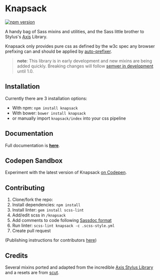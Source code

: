 # Knapsack
[![npm version](https://badge.fury.io/js/knapsack.svg)](https://badge.fury.io/js/knapsack)

A handy bag of Sass mixins and utilities, and the Sass little brother to Stylus's [Axis](http://www.github.com/jenius/axis/) Library.

Knapsack only provides pure css as defined by the w3c spec any browser prefixing  can and should be applied by [auto-prefixer](https://github.com/postcss/autoprefixer).

> **note**: This library is in early development and new mixins are being added quickly.  Breaking changes will follow [semver in development](http://markup.im/#q4_cRZ1Qs) until 1.0.

## Installation
Currently there are 3 installation options:
- With npm: `npm install knapsack`
- With bower: `bower install knapsack`
- or manually import `knapsack/index` into your css pipeline

## Documentation
Full documentation is [**here**](http://kni-labs.github.io/knapsack/).

## Codepen Sandbox
Experiment with the latest version of Knapsack [on Codepen](http://codepen.io/dbox/pen/adyyVp).

## Contributing
1. Clone/fork the repo:
2. Install dependencies:  `npm install`
3. Install linter: `gem install scss-lint`
4. Add/edit scss in `/knapsack`
5. Add comments to code following [Sassdoc format](http://sassdoc.com/annotations/)
6. Run linter: `scss-lint knapsack -c .scss-style.yml`
7. Create pull request

(Publishing instructions for contributors [here](https://gist.github.com/dbox/57a572101658659ce120))

## Credits
Several mixins ported and adapted from the incredible [Axis Stylus Library](http://www.github.com/jenius/axis/) and a resets are from [scut](https://github.com/davidtheclark/scut).
